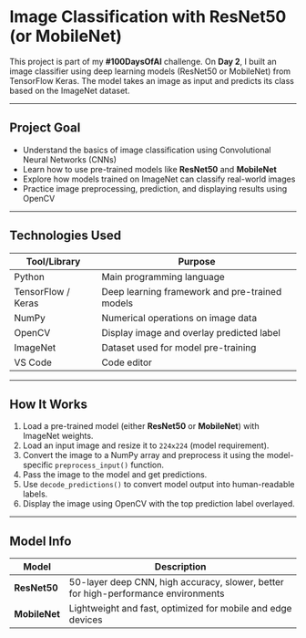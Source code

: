 #   Image Classification with ResNet50 (or MobileNet)

This project is part of my **#100DaysOfAI** challenge. On **Day 2**, I built an image classifier using deep learning models (ResNet50 or MobileNet) from TensorFlow Keras. The model takes an image as input and predicts its class based on the ImageNet dataset.

---

##  Project Goal

- Understand the basics of image classification using Convolutional Neural Networks (CNNs)
- Learn how to use pre-trained models like **ResNet50** and **MobileNet**
- Explore how models trained on ImageNet can classify real-world images
- Practice image preprocessing, prediction, and displaying results using OpenCV

---

## Technologies Used

| Tool/Library | Purpose |
|--------------|---------|
| Python       | Main programming language |
| TensorFlow / Keras | Deep learning framework and pre-trained models |
| NumPy        | Numerical operations on image data |
| OpenCV       | Display image and overlay predicted label |
| ImageNet     | Dataset used for model pre-training |
| VS Code      | Code editor |

---

##  How It Works

1. Load a pre-trained model (either **ResNet50** or **MobileNet**) with ImageNet weights.
2. Load an input image and resize it to `224x224` (model requirement).
3. Convert the image to a NumPy array and preprocess it using the model-specific `preprocess_input()` function.
4. Pass the image to the model and get predictions.
5. Use `decode_predictions()` to convert model output into human-readable labels.
6. Display the image using OpenCV with the top prediction label overlayed.

---

## Model Info

| Model     | Description |
|-----------|-------------|
| **ResNet50** | 50-layer deep CNN, high accuracy, slower, better for high-performance environments |
| **MobileNet** | Lightweight and fast, optimized for mobile and edge devices |
